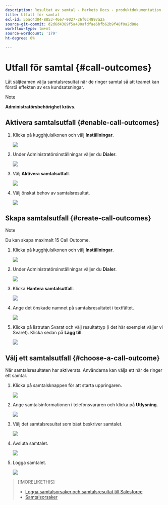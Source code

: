 ```yaml
---
description: Resultat av samtal - Marketo Docs - produktdokumentation
title: Utfall för samtal
exl-id: 55ac4d04-8853-46e7-9027-26f0c4897a2a
source-git-commit: d2d6d4389f5a480afdfae6bfb62b9f48f0a2d88e
workflow-type: tm+mt
source-wordcount: '179'
ht-degree: 0%

---
```


# Utfall för samtal {#call-outcomes}

Låt säljteamen välja samtalsresultat när de ringer samtal så att teamet kan förstå effekten av era kundsatsningar.

>[!NOTE]
>
>**Administratörsbehörighet krävs.**

## Aktivera samtalsutfall {#enable-call-outcomes}

1. Klicka på kugghjulsikonen och välj **Inställningar**.

   ![](assets/call-outcomes-1.png)

1. Under Administratörsinställningar väljer du **Dialer**.

   ![](assets/call-outcomes-2.png)

1. Välj **Aktivera samtalsutfall**.

   ![](assets/call-outcomes-3.png)

1. Välj önskat behov av samtalsresultat.

   ![](assets/call-outcomes-4.png)

## Skapa samtalsutfall {#create-call-outcomes}

>[!NOTE]
>
>Du kan skapa maximalt 15 Call Outcome.

1. Klicka på kugghjulsikonen och välj **Inställningar**.

   ![](assets/call-outcomes-5.png)

1. Under Administratörsinställningar väljer du **Dialer**.

   ![](assets/call-outcomes-6.png)

1. Klicka **Hantera samtalsutfall**.

   ![](assets/call-outcomes-7.png)

1. Ange det önskade namnet på samtalsresultatet i textfältet.

   ![](assets/call-outcomes-8.png)

1. Klicka på listrutan Svarat och välj resultattyp (i det här exemplet väljer vi Svaret). Klicka sedan på **Lägg till**.

   ![](assets/call-outcomes-9.png)

## Välj ett samtalsutfall {#choose-a-call-outcome}

När samtalsresultaten har aktiverats. Användarna kan välja ett när de ringer ett samtal.

1. Klicka på samtalsknappen för att starta uppringaren.

   ![](assets/call-outcomes-10.png)

1. Ange samtalsinformationen i telefonsvararen och klicka på **Utlysning**.

   ![](assets/call-outcomes-11.png)

1. Välj det samtalsresultat som bäst beskriver samtalet.

   ![](assets/call-outcomes-12.png)

1. Avsluta samtalet.

   ![](assets/call-outcomes-13.png)

1. Logga samtalet.

   ![](assets/call-outcomes-14.png)

>[!MORELIKETHIS]
>
>* [Logga samtalsorsaker och samtalsresultat till Salesforce](/help/marketo/product-docs/marketo-sales-connect/phone/log-call-reasons-and-call-outcomes-to-salesforce.md)
>* [Samtalsorsaker](/help/marketo/product-docs/marketo-sales-connect/phone/call-reasons.md)

